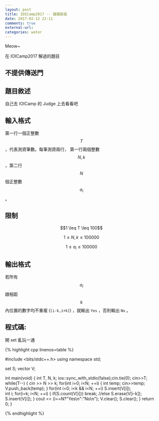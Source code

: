 ```yaml
---
layout: post
title: IOICamp2017 -- 貓貓部長
date: 2017-02-12 22:11
comments: true
external-url:
categories: water
---
```


Meow~

在 IOICamp2017 解過的題目

## 不提供傳送門

## 題目敘述
自己去 IOICamp 的 Judge 上去看看吧

## 輸入格式
第一行一個正整數 $$T$$ ，代表測資筆數。每筆測資兩行，
第一行兩個整數 $$N, k$$ ，第二行 $$N$$ 個正整數 $$a_{i}$$ 。

## 限制

<center>
$$1 \leq T \leq 100$$

$$1 \leq N,k \leq 100000$$

$$1 \leq a_{i} \leq 100000$$
</center>

## 輸出格式
若所有 $$a_{i}$$ 跟相距 $$k$$ 內位置的數字均不重複 (`[i-k,i+k]`) ，就輸出 `Yes` ，否則輸出 `No` 。

## 程式碼:

開 set 亂玩一通

{% highlight cpp linenos=table %}

#include <bits/stdc++.h>
using namespace std;

set<int> S;
vector<int> V;

int main(void) {
    int T, N, k;
    ios::sync_with_stdio(false);cin.tie(0);
    cin>>T;
    while(T--) {
        cin >> N >> k;
        for(int i=0; i<N; ++i) {
            int temp;
            cin>>temp;
            V.push_back(temp);
        }
        for(int i=0; i<k && i<N; ++i) S.insert(V[i]);                          
        int i;
        for(i=k; i<N; ++i) {
            if(S.count(V[i])) break;
            //else
            S.erase(V[i-k]);
            S.insert(V[i]);
        }
        cout << (i==N?"Yes\n":"No\n");
        V.clear(); S.clear();
    }
    return 0;
}

{% endhighlight %}

